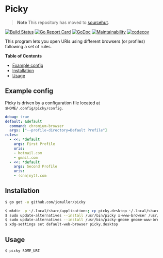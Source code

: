 # Picky

> **Note**
> This repository has moved to [sourcehut](https://git.sr.ht/~jcmuller/picky).

[![Build Status](https://travis-ci.org/jcmuller/picky.svg?branch=master)](https://travis-ci.org/jcmuller/picky)
[![Go Report Card](https://goreportcard.com/badge/github.com/jcmuller/picky)](https://goreportcard.com/report/github.com/jcmuller/picky)
[![GoDoc](https://godoc.org/github.com/jcmuller/picky?status.svg)](https://godoc.org/github.com/jcmuller/picky)
[![Maintainability](https://api.codeclimate.com/v1/badges/b3da22424ebf6d92f378/maintainability)](https://codeclimate.com/github/jcmuller/picky/maintainability)
[![codecov](https://codecov.io/gh/jcmuller/picky/branch/master/graph/badge.svg)](https://codecov.io/gh/jcmuller/picky)

This program lets you open URIs using different browsers (or profiles) following a set of rules.

**Table of Contents**
- [Example config](#example-config)
- [Installation](#installation)
- [Usage](#usage)

## Example config
Picky is driven by a configuration file located at `$HOME/.config/picky/config`.

```yaml
debug: true
default: &default
  command: chromium-browser
  args: ["--profile-directory=Default Profile"]
rules:
  - <<: *default
    args: First Profile
    uris:
    - hotmail.com
    - gmail.com
  - <<: *default
    args: Second Profile
    uris:
    - (cnn|nyt).com
```

## Installation
```bash
$ go get -u github.com/jcmuller/picky

$ mkdir -p ~/.local/share/applications; cp picky.desktop ~/.local/share/applications
$ sudo update-alternatives --install /usr/bin/picky x-www-browser /usr/local/bin/picky 100
$ sudo update-alternatives --install /usr/bin/picky-gnome gnome-www-browser  /usr/local/bin/picky 100
$ xdg-settings set default-web-browser picky.desktop
```

## Usage
```bash
$ picky SOME_URI
```


